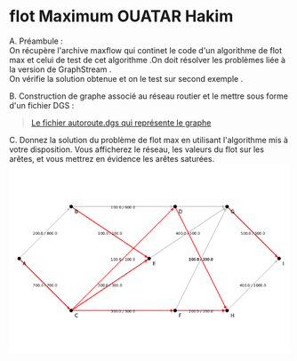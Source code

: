 # flot Maximum  OUATAR Hakim



A.  Préambule :   
On récupère l'archive maxflow qui continet le code d'un algorithme de flot max et celui de test de cet algorithme .On doit résolver les problèmes liée à la version de GraphStream .   
On vérifie la solution obtenue et on le test sur second exemple .

B.  Construction de graphe associé au réseau routier et le mettre sous forme d'un fichier DGS :   

   >[Le fichier autoroute.dgs qui représente le graphe  ](./Data/autoroute.dgs)   
   

C.  Donnez la solution du problème de flot max en utilisant l'algorithme mis à votre disposition. Vous afficherez le réseau, les valeurs du flot sur les arêtes, et vous mettrez en évidence les arêtes saturées.   
   ![Flots max d'autoroutes](Data/flotMax.png)   



